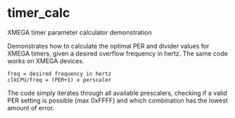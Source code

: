 # timer_calc
XMEGA timer parameter calculator demonstration

Demonstrates how to calculate the optimal PER and divider values for XMEGA timers, given a desired overflow frequency in hertz. The same code works on XMEGA devices.

`freq = desired frequency in hertz`<br>
`clkCPU/freq = (PER+1) x perscaler`

The code simply iterates through all available prescalers, checking if a valid PER setting is possible (max 0xFFFF) and which combination has the lowest amount of error.
